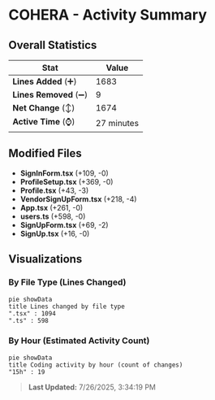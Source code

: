 # COHERA - Activity Summary 

## Overall Statistics

| Stat                   | Value                                                             |
| ---------------------- | ----------------------------------------------------------------- |
| **Lines Added** (➕)   | 1683                                          |
| **Lines Removed** (➖) | 9                                        |
| **Net Change** (↕)    | 1674                |
| **Active Time** (⌚)   | 27 minutes |


## Modified Files
- **SignInForm.tsx** (+109, -0)
- **ProfileSetup.tsx** (+369, -0)
- **Profile.tsx** (+43, -3)
- **VendorSignUpForm.tsx** (+218, -4)
- **App.tsx** (+261, -0)
- **users.ts** (+598, -0)
- **SignUpForm.tsx** (+69, -2)
- **SignUp.tsx** (+16, -0)

## Visualizations

### By File Type (Lines Changed)

```mermaid
pie showData
title Lines changed by file type
".tsx" : 1094
".ts" : 598
```

### By Hour (Estimated Activity Count)

```mermaid
pie showData
title Coding activity by hour (count of changes)
"15h" : 19
```


> **Last Updated:** 7/26/2025, 3:34:19 PM